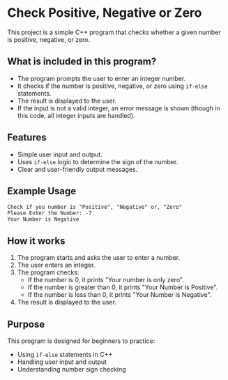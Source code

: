 # Check Positive, Negative or Zero

This project is a simple C++ program that checks whether a given number is positive, negative, or zero.

## What is included in this program?

- The program prompts the user to enter an integer number.
- It checks if the number is positive, negative, or zero using `if-else` statements.
- The result is displayed to the user.
- If the input is not a valid integer, an error message is shown (though in this code, all integer inputs are handled).

## Features

- Simple user input and output.
- Uses `if-else` logic to determine the sign of the number.
- Clear and user-friendly output messages.

## Example Usage

```
Check if you number is "Positive", "Negative" or, "Zero"
Please Enter the Number: -7
Your Number is Negative
```

## How it works

1. The program starts and asks the user to enter a number.
2. The user enters an integer.
3. The program checks:
   - If the number is 0, it prints "Your number is only zero".
   - If the number is greater than 0, it prints "Your Number is Positive".
   - If the number is less than 0, it prints "Your Number is Negative".
4. The result is displayed to the user.

## Purpose

This program is designed for beginners to practice:

- Using `if-else` statements in C++
- Handling user input and output
- Understanding number sign checking
